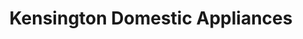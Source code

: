 ---
title: "Kensington Domestic Appliances"
url: /heathfield/kensington-domestic-appliances/
shop: Allgemein
---